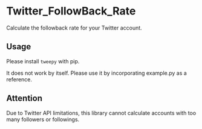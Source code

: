 # Twitter_FollowBack_Rate
Calculate the followback rate for your Twitter account.

## Usage
Please install ```tweepy``` with pip.

It does not work by itself.  Please use it by incorporating example.py as a reference.

## Attention
Due to Twitter API limitations, this library cannot calculate accounts with too many followers or followings.
